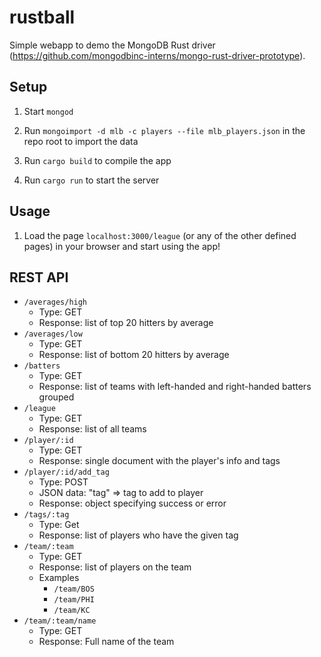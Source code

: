 rustball
========

Simple webapp to demo the MongoDB Rust driver (https://github.com/mongodbinc-interns/mongo-rust-driver-prototype).

Setup
-----

1.	Start `mongod`

2.	Run `mongoimport -d mlb -c players --file mlb_players.json` in the repo root to import the data

3.	Run `cargo build` to compile the app

4.	Run `cargo run` to start the server

Usage
-----

1.	Load the page `localhost:3000/league` (or any of the other defined pages) in your browser and start using the app!

REST API
--------

-	`/averages/high`
	-	Type: GET
	-	Response: list of top 20 hitters by average
-	`/averages/low`
	-	Type: GET
	-	Response: list of bottom 20 hitters by average
-	`/batters`
	-	Type: GET
	-	Response: list of teams with left-handed and right-handed batters grouped
-	`/league`
	-	Type: GET
	-	Response: list of all teams
-	`/player/:id`
	-	Type: GET
	-	Response: single document with the player's info and tags
-	`/player/:id/add_tag`
	-	Type: POST
	-	JSON data: "tag" => tag to add to player
	-	Response: object specifying success or error
-	`/tags/:tag`
	-	Type: Get
	-	Response: list of players who have the given tag
-	`/team/:team`
	-	Type: GET
	-	Response: list of players on the team
	-	Examples
		-	`/team/BOS`
		-	`/team/PHI`
		-	`/team/KC`
-	`/team/:team/name`
	-	Type: GET
	-	Response: Full name of the team
